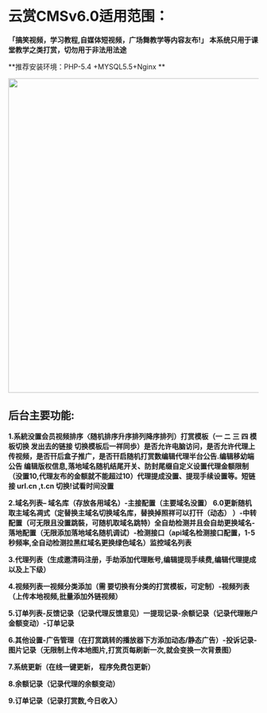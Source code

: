 # **云赏CMSv6.0适用范围：**

**「搞笑视频，学习教程,自媒体短视频，广场舞教学等内容友布!」
      本系统只用于课堂教学之类打赏，切勿用于非法用法途**

**推荐安装环境：PHP-5.4 +MYSQL5.5+Nginx **

<img src="https://www.0757erp.com/upload/42/1558659355-42/0307397001558659499tp42-1.jpg" width="633" >

## **后台主要功能:**

**1.系統没置会员视频排序〈随机排序升序排列降序排列）打赏模板（一 ニ 三 四 模板切换 发出去的链接 切换模板后一祥同歩）是否允许电脑访问，是否允许代理上传视频，是否幵后盒子推广，是否幵启随机打赏数编辑代理半台公告.编辑移幼端公告 编辑版权信息,落地域名随机结尾开关、防封尾缀自定义设置代理金额限制（没置10,代理友布的金额就不能超过10）代理提成没置、提现手续设置等。短链接 url.cn ,t.cn 切换!试看时间没置**

**2.域名列表– 域名库（存放各用域名）-主接配置（主要域名没置） 6.0更新随机取主域名凋式（定替换主域名切换域名库，替换掉照祥可以打幵（动态） ）-中转配置（可无限且没置跳裝，可随机取域名跳特）全自劫检测并且会自劫更换域名-落地配置（无限添加落地域名随机调试）-检测接口（api域名检测接口配置，1-5秒频率,全自动检测拉黑红域名更换绿色域名）监控域名列表**

**3.代理列表（生成邀清码注册，手劫添加代理账号,编辑提现手续费,编辑代理提成以及上下级）**

**4.视频列表一视频分类添加（需 要切换有分类的打赏模板，可定制）-视频列表（上传本地视频,批量添加外链视频）**

**5.订单列表-反馈记录（记录代理反馈意见）一提现记录-余额记录（记录代理账户金额变动）-订单记录**

**6.其他设置-广告管理（在打赏跳转的播放器下方添加动态/静态广告）-投诉记录-图片记录（无限制上传本地图片,打赏页每刷新一次,就会变换一次背景图）**

**7.系统更新（在线一键更新， 程序免费包更新）**

**8.余额记录（记录代理的余额变动）**

**9.订单记录（记录打赏数,今日收入）**

